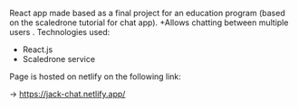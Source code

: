 React app made based as a final project for an education program (based on the scaledrone tutorial for chat app). 
+Allows chatting between multiple users . Technologies used:

- React.js
- Scaledrone service

Page is hosted on netlify on the following link:

-> https://jack-chat.netlify.app/

